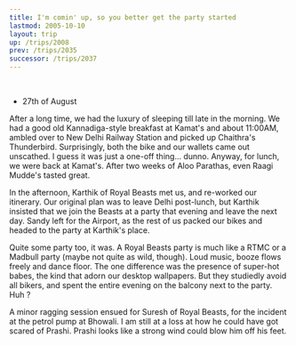 ```yaml
---
title: I'm comin' up, so you better get the party started
lastmod: 2005-10-10
layout: trip
up: /trips/2008
prev: /trips/2035
successor: /trips/2037
---
```


&nbsp;
- 27th of August


After a long time, we had the luxury of sleeping till late in             the morning. We had a good old Kannadiga-style breakfast at             Kamat's and about 11:00AM, ambled over to New Delhi Railway             Station and picked up Chaithra's Thunderbird. Surprisingly, both             the bike and our wallets came out unscathed. I guess it was just             a one-off thing... dunno. Anyway, for lunch, we were back at             Kamat's. After two weeks of Aloo Parathas, even Raagi Mudde's             tasted great.

In the afternoon, Karthik of Royal Beasts met us, and             re-worked our itinerary. Our original plan was to leave Delhi             post-lunch, but Karthik insisted that we join the Beasts at a             party that evening and leave the next day. Sandy left for the             Airport, as the rest of us packed our bikes and headed to the             party at Karthik's place.

Quite some party too, it was. A Royal Beasts party is much             like a RTMC or a Madbull party (maybe not quite as wild,             though). Loud music, booze flows freely and dance floor. The one             difference was the presence of super-hot babes, the kind that             adorn our desktop wallpapers. But they studiedly avoid all             bikers, and spent the entire evening on the balcony next to the             party. Huh ?

A minor ragging session ensued for Suresh of Royal Beasts, for             the incident at the petrol             pump at Bhowali. I am still at a loss at how he could have             got scared of Prashi. Prashi looks like a strong wind could blow             him off his feet.


